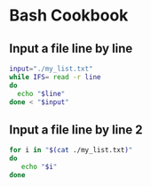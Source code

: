 # Bash Cookbook

## Input a file line by line

```bash
input="./my_list.txt"
while IFS= read -r line
do
  echo "$line"
done < "$input"
```

## Input a file line by line 2

```bash
for i in "$(cat ./my_list.txt)"
do
   echo "$i"
done
```
